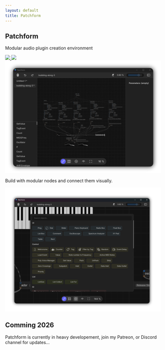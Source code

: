 ```yaml
---
layout: default
title: Patchform
---
```


<section class="hero">
  <div class="hero-text">
    <h1>Patchform</h1>
    <p>Modular audio plugin creation environment</p>
    <div class="buttons">
      <a href="https://discord.gg/FgMyB9KU9H">
        <img src="https://img.shields.io/badge/Discord-5865F2?style=for-the-badge&logo=discord&logoColor=white">
      </a>
      <a href="https://www.patreon.com/alexmitchellmus">
        <img src="https://img.shields.io/badge/Patreon-F96854?style=for-the-badge&logo=patreon&logoColor=white">
      </a>
    </div>
  </div>
    <img src="assets/img/hero.png" alt="Hero" class="hero-img">
</section>

<section class="about-objects">
  <div class="content">
    <div class="text">
      <p>Build with modular nodes and connect them visually.</p>
    </div>
    <div class="image">
      <img src="assets/img/objects.png" alt="Objects screenshot">
    </div>
  </div>
</section>

<section id="features">
  <h2>Comming 2026</h2>
  <p>Patchform is currently in heavy developement, join my Patreon, or Discord channel for updates…</p>
</section>
